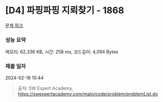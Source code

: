# [D4] 파핑파핑 지뢰찾기 - 1868 

[문제 링크](https://swexpertacademy.com/main/code/problem/problemDetail.do?contestProbId=AV5LwsHaD1MDFAXc) 

### 성능 요약

메모리: 62,336 KB, 시간: 258 ms, 코드길이: 4,094 Bytes

### 제출 일자

2024-02-18 10:44



> 출처: SW Expert Academy, https://swexpertacademy.com/main/code/problem/problemList.do